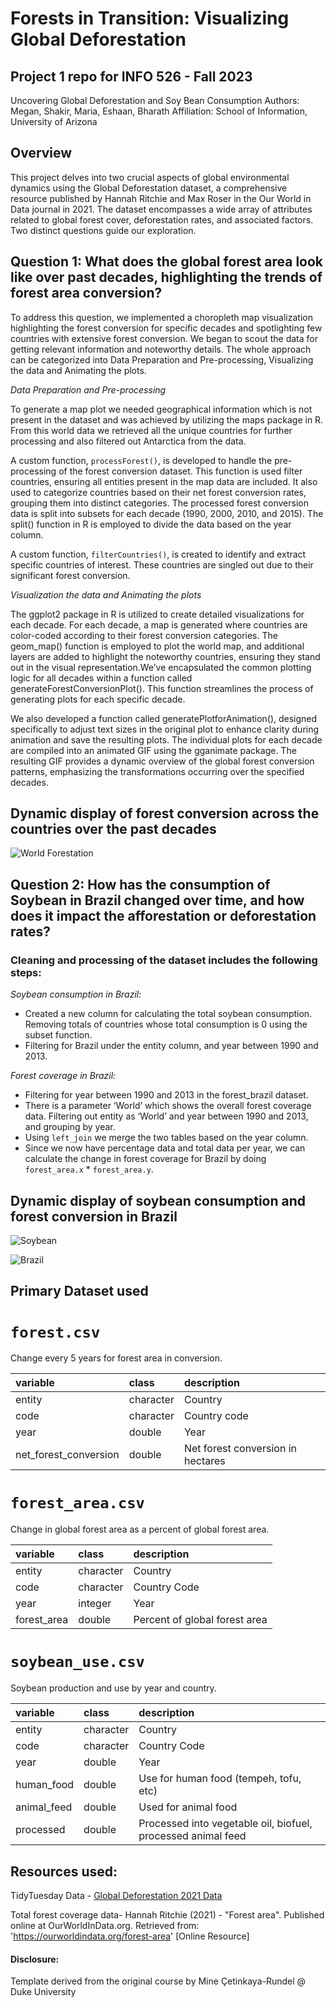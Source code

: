 # Forests in Transition: Visualizing Global Deforestation
## Project 1 repo for INFO 526 - Fall 2023
Uncovering Global Deforestation and Soy Bean Consumption
Authors: Megan, Shakir, Maria, Eshaan, Bharath 
Affiliation: School of Information, University of Arizona

## Overview
This project delves into two crucial aspects of global environmental dynamics using the Global Deforestation dataset, a comprehensive resource published by Hannah Ritchie and Max Roser in the Our World in Data journal in 2021. The dataset encompasses a wide array of attributes related to global forest cover, deforestation rates, and associated factors. Two distinct questions guide our exploration.

## Question 1: What does the global forest area look like over past decades, highlighting the trends of forest area conversion?
To address this question, we implemented a choropleth map visualization highlighting the forest conversion for specific decades and spotlighting few countries with extensive forest conversion. We began to scout the data for getting relevant information and noteworthy details. The whole approach can be categorized into Data Preparation and Pre-processing, Visualizing the data and Animating the plots.

*Data Preparation and Pre-processing*

To generate a map plot we needed geographical information which is not present in the dataset and was achieved by utilizing the maps package in R. From this world data we retrieved all the unique countries for further processing and also filtered out Antarctica from the data.

A custom function, `processForest()`, is developed to handle the pre-processing of the forest conversion dataset. This function is used filter countries, ensuring all entities present in the map data are included. It also used to categorize countries based on their net forest conversion rates, grouping them into distinct categories. The processed forest conversion data is split into subsets for each decade (1990, 2000, 2010, and 2015). The split() function in R is employed to divide the data based on the year column.

A custom function, `filterCountries()`, is created to identify and extract specific countries of interest. These countries are singled out due to their significant forest conversion.

*Visualization the data and Animating the plots*

The ggplot2 package in R is utilized to create detailed visualizations for each decade. For each decade, a map is generated where countries are color-coded according to their forest conversion categories. The geom_map() function is employed to plot the world map, and additional layers are added to highlight the noteworthy countries, ensuring they stand out in the visual representation.We’ve encapsulated the common plotting logic for all decades within a function called generateForestConversionPlot(). This function streamlines the process of generating plots for each specific decade.

We also developed a function called generatePlotforAnimation(), designed specifically to adjust text sizes in the original plot to enhance clarity during animation and save the resulting plots. The individual plots for each decade are compiled into an animated GIF using the gganimate package. The resulting GIF provides a dynamic overview of the global forest conversion patterns, emphasizing the transformations occurring over the specified decades.

## Dynamic display of forest conversion across the countries over the past decades

![World Forestation](https://github.com/INFO526-DataViz/project-01-The-Plotting-Pandas/blob/main/images/world_forestaion.gif)

## Question 2: How has the consumption of Soybean in Brazil changed over time, and how does it impact the afforestation or deforestation rates?
### Cleaning and processing of the dataset includes the following steps:

*Soybean consumption in Brazil:*

- Created a new column for calculating the total soybean consumption. Removing totals of countries whose total consumption is 0 using the subset function.
- Filtering for Brazil under the entity column, and year between 1990 and 2013.

*Forest coverage in Brazil:*

- Filtering for year between 1990 and 2013 in the forest_brazil dataset.
- There is a parameter ‘World’ which shows the overall forest coverage data. Filtering out entity as ‘World’ and year between 1990 and 2013, and grouping by year.
- Using `left_join` we merge the two tables based on the year column.
- Since we now have percentage data and total data per year, we can calculate the change in forest coverage for Brazil by doing `forest_area.x` * `forest_area.y`.

## Dynamic display of soybean consumption and forest conversion in Brazil

![Soybean](https://github.com/INFO526-DataViz/project-01-The-Plotting-Pandas/blob/main/images/soybean_brazil_animation.gif) 

![Brazil](https://github.com/INFO526-DataViz/project-01-The-Plotting-Pandas/blob/main/images/forest_brazil_animation.gif)


## Primary Dataset used

# `forest.csv`

Change every 5 years for forest area in conversion.

|variable              |class     |description |
|:---------------------|:---------|:-----------|
|entity                |character | Country |
|code                  |character | Country code |
|year                  |double    | Year |
|net_forest_conversion |double    | Net forest conversion in hectares|

# `forest_area.csv`

Change in global forest area as a percent of global forest area.

|variable    |class     |description |
|:-----------|:---------|:-----------|
|entity      |character | Country|
|code        |character | Country Code |
|year        |integer   | Year |
|forest_area |double    | Percent of global forest area |

# `soybean_use.csv`

Soybean production and use by year and country.

|variable    |class     |description |
|:-----------|:---------|:-----------|
|entity      |character | Country|
|code        |character | Country Code |
|year        |double    | Year |
|human_food  |double    | Use for human food (tempeh, tofu, etc) |
|animal_feed |double    | Used for animal food |
|processed   |double    | Processed into vegetable oil, biofuel, processed animal feed |


## Resources used:
TidyTuesday Data - [Global Deforestation 2021 Data](https://github.com/rfordatascience/tidytuesday/tree/master/data/2021/2021-04-06)

Total forest coverage data- Hannah Ritchie (2021) - "Forest area". Published online at OurWorldInData.org. Retrieved from: 'https://ourworldindata.org/forest-area' [Online Resource]

#### Disclosure:
Template derived from the original course by Mine Çetinkaya-Rundel @ Duke University
